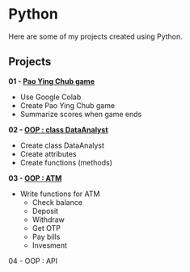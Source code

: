 # Python
Here are some of my projects created using Python.

## Projects
**01 - [Pao Ying Chub game](https://colab.research.google.com/drive/1o1cuArqGOPpCcaLEHYfyURL6Dcmfi5N6?usp=sharing)**
- Use Google Colab
- Create Pao Ying Chub game
- Summarize scores when game ends

**02 - [OOP : class DataAnalyst](https://colab.research.google.com/drive/11W9sfxDRQQN_1wclJuuly3FTUpfjfYlW?usp=sharing)**
- Create class DataAnalyst
- Create attributes
- Create functions (methods)

**03 - [OOP : ATM](https://colab.research.google.com/drive/1YLMtRlWlxFuOCfwYezaVWY-IUMw5UZIf?usp=sharing)**
- Write functions for ATM
  - Check balance
  - Deposit
  - Withdraw
  - Get OTP
  - Pay bills
  - Invesment

04 - OOP : API

